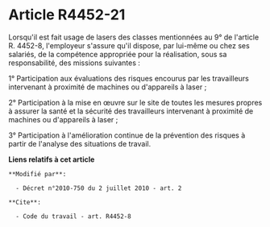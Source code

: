 # Article R4452-21

Lorsqu'il est fait usage de lasers des classes mentionnées au 9° de l'article R. 4452-8, l'employeur s'assure qu'il dispose,
par lui-même ou chez ses salariés, de la compétence appropriée pour la réalisation, sous sa responsabilité, des missions
suivantes : 

1° Participation aux évaluations des risques encourus par les travailleurs intervenant à proximité de machines ou d'appareils
à laser ; 

2° Participation à la mise en œuvre sur le site de toutes les mesures propres à assurer la santé et la sécurité des
travailleurs intervenant à proximité de machines ou d'appareils à laser ; 

3° Participation à l'amélioration continue de la prévention des risques à partir de l'analyse des situations de travail.

**Liens relatifs à cet article**

	**Modifié par**:

	  - Décret n°2010-750 du 2 juillet 2010 - art. 2

	**Cite**:

	  - Code du travail - art. R4452-8
